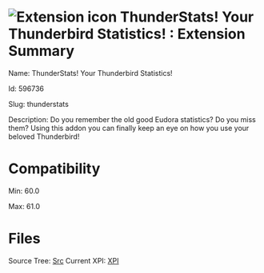 # ![Extension icon](https://addons.thunderbird.net/user-media/addon_icons/596/596736-64.png?modified=1553481663) ThunderStats! Your Thunderbird Statistics! : Extension Summary

Name: ThunderStats! Your Thunderbird Statistics!

Id: 596736

Slug: thunderstats

Description: Do you remember the old good Eudora statistics? Do you miss them?
Using this addon you can finally keep an eye on how you use your beloved Thunderbird!


# Compatibility
Min: 60.0

Max: 61.0

# Files

Source Tree: [Src](..\extensions-all\exts-tb68-comp\596736-thunderstats\src)
Current XPI: [XPI](..\extensions-all\exts-tb68-comp\596736-thunderstats\xpi)



